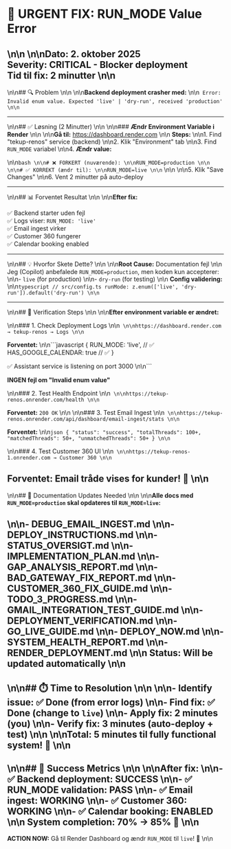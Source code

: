 # 🚨 URGENT FIX: RUN_MODE Value Error\n\n\n\n**Dato:** 2. oktober 2025  **Severity:** CRITICAL - Blocker deployment  **Tid til fix:** 2 minutter\n\n---\n\n## 🔍 Problem\n\n\n\n**Backend deployment crasher med:**\n\n```Error: Invalid enum value. Expected 'live' | 'dry-run', received 'production'\n\n```---\n\n## ✅ Løsning (2 Minutter)\n\n\n\n### **Ændr Environment Variable i Render**\n\n\n\n**Gå til:** <https://dashboard.render.com>\n\n**Steps:**\n\n1. Find "tekup-renos" service (backend)\n\n2. Klik "Environment" tab\n\n3. Find `RUN_MODE` variabel\n\n4. **Ændr value:**\n\n```bash\n\n# ❌ FORKERT (nuværende):\n\nRUN_MODE=production\n\n\n\n# ✅ KORREKT (ændr til):\n\nRUN_MODE=live\n\n```\n\n\n\n5. Klik "Save Changes"\n\n6. Vent 2 minutter på auto-deploy---\n\n## 📊 Forventet Resultat\n\n\n\n**Efter fix:**✅ Backend starter uden fejl  ✅ Logs viser: `RUN_MODE: 'live'`  ✅ Email ingest virker  ✅ Customer 360 fungerer  ✅ Calendar booking enabled  ---\n\n## 💡 Hvorfor Skete Dette?\n\n\n\n**Root Cause:** Documentation fejl\n\nJeg (Copilot) anbefalede `RUN_MODE=production`, men koden kun accepterer:\n\n- `live` (for production)\n\n- `dry-run` (for testing)\n\n**Config validering:**\n\n```typescript// src/config.tsrunMode: z.enum(['live', 'dry-run']).default('dry-run')\n\n```---\n\n## 🎯 Verification Steps\n\n\n\n**Efter environment variable er ændret:**\n\n### 1. Check Deployment Logs\n\n```\n\nhttps://dashboard.render.com → tekup-renos → Logs\n\n```**Forventet:**\n\n```javascript{  RUN_MODE: 'live',            // ✅  HAS_GOOGLE_CALENDAR: true    // ✅}✅ Assistant service is listening on port 3000\n\n```**INGEN fejl om "Invalid enum value"**\n\n### 2. Test Health Endpoint\n\n```\n\nhttps://tekup-renos.onrender.com/health\n\n```**Forventet:** `200 OK`\n\n\n\n### 3. Test Email Ingest\n\n```\n\nhttps://tekup-renos.onrender.com/api/dashboard/email-ingest/stats\n\n```**Forventet:**\n\n```json{  "status": "success",  "totalThreads": 100+,  "matchedThreads": 50+,  "unmatchedThreads": 50+}\n\n```\n\n### 4. Test Customer 360 UI\n\n```\n\nhttps://tekup-renos-1.onrender.com → Customer 360\n\n```**Forventet:** Email tråde vises for kunder! 🎉\n\n---\n\n## 📝 Documentation Updates Needed\n\n\n\n**Alle docs med `RUN_MODE=production` skal opdateres til `RUN_MODE=live`:**\n\n- DEBUG_EMAIL_INGEST.md\n\n- DEPLOY_INSTRUCTIONS.md\n\n- STATUS_OVERSIGT.md\n\n- IMPLEMENTATION_PLAN.md\n\n- GAP_ANALYSIS_REPORT.md\n\n- BAD_GATEWAY_FIX_REPORT.md\n\n- CUSTOMER_360_FIX_GUIDE.md\n\n- TODO_3_PROGRESS.md\n\n- GMAIL_INTEGRATION_TEST_GUIDE.md\n\n- DEPLOYMENT_VERIFICATION.md\n\n- GO_LIVE_GUIDE.md\n\n- DEPLOY_NOW.md\n\n- SYSTEM_HEALTH_REPORT.md\n\n- RENDER_DEPLOYMENT.md\n\n**Status:** Will be updated automatically\n\n---\n\n## ⏱️ Time to Resolution\n\n\n\n- **Identify issue:** ✅ Done (from error logs)\n\n- **Find fix:** ✅ Done (change to `live`)\n\n- **Apply fix:** 2 minutes (you)\n\n- **Verify fix:** 3 minutes (auto-deploy + test)\n\n\n\n**Total:** 5 minutes til fully functional system! 🚀\n\n---\n\n## 🎉 Success Metrics\n\n\n\n**After fix:**\n\n- ✅ Backend deployment: SUCCESS\n\n- ✅ RUN_MODE validation: PASS\n\n- ✅ Email ingest: WORKING\n\n- ✅ Customer 360: WORKING\n\n- ✅ Calendar booking: ENABLED\n\n**System completion:** 70% → 85% 🎯\n\n---**ACTION NOW:** Gå til Render Dashboard og ændr `RUN_MODE` til `live`! 🚀\n\n